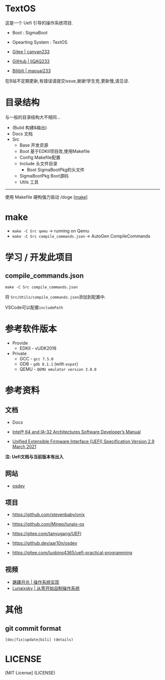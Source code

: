 # TextOS

这是一个 Uefi 引导的操作系统项目.

- Boot : SigmaBoot
- Opearting System : TextOS

- [Gitee | canyan233](https://gitee.com/canyan233)
- [GitHub | ljQAQ233](https://github.com/ljQAQ233)
- [Bilibili | maouai233](https://space.bilibili.com/503518259)

在B站不定期更新,有错误请提交issue,谢谢!学生党,更新慢,请见谅.

# 目录结构

与一般的目录结构大不相同...

- (Build 构建&输出)
- Docs 文档
- Src
   - Base    开发资源
   - Boot    基于EDKII项目改,使用Makefile
   - Config  Makefile配置
   - Include 头文件目录
      - Boot SigmaBootPkg的头文件
   - SigmaBootPkg Boot源码
   - Utils   工具

---

使用 Makefile 硬构强力驱动 /doge [[make]](#make)

# make

- `make -C Src qemu` -> running on Qemu
- `make -C Src compile_commands.json` -> AutoGen CompileCommands

# 学习 / 开发此项目

## compile_commands.json

```shell
make -C Src compile_commands.json
```

将 `Src/Utils/compile_commands.json`添加到配置中.

VSCode可以配置`includePath`

# 参考软件版本

- Provide
   - EDKII - vUDK2018
- Private
   - GCC - `gcc 7.5.0`
   - GDB - `gdb 8.1.1` (with `expat`)
   - QEMU - `QEMU emulator version 3.0.0`

# 参考资料

## 文档

- Docs

- [Intel® 64 and IA-32 Architectures Software Developer’s Manual](./Docs/Intel.pdf)
- [Unified Extensible Firmware Interface (UEFI) Specification Version 2.9 March 2021](./Docs/Docs/UEFI_Spec_2_9_2021_03_18.pdf)

**注: Uefi文档与当前版本有出入**

## 网站

- [osdev](https://wiki.osdev.org)

## 项目

- <https://github.com/stevenbaby/onix>
- <https://github.com/Minep/lunaix-os>

- <https://gitee.com/tanyugang/UEFI>
- <https://github.dev/aar10n/osdev>
- <https://gitee.com/luobing4365/uefi-practical-programming>

## 视频

- [ 踌躇月光 | 操作系统实现 ](https://space.bilibili.com/491131440/channel/collectiondetail?sid=146887)
- [ Lunaixsky | 从零开始自制操作系统 ](https://space.bilibili.com/12995787/channel/collectiondetail?sid=196337)

# 其他

## git commit format

```
[doc|fix|update|bili] (details)
```

# LICENSE

[MIT License] (LICENSE)
